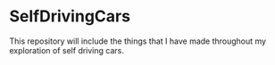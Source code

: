 # SelfDrivingCars
This repository will include the things that I have made throughout my exploration of self driving cars.
